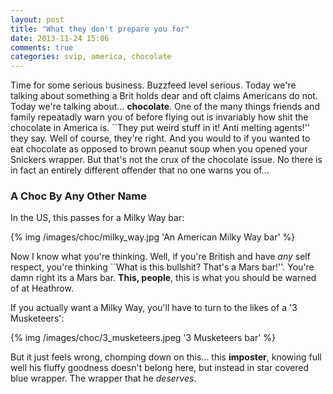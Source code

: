 ```yaml
---
layout: post
title: "What they don't prepare you for"
date: 2013-11-24 15:06
comments: true
categories: svip, america, chocolate
---
```


Time for some serious business. Buzzfeed level serious. Today we're talking about something a Brit holds dear and oft claims Americans do not. Today we're talking about... **chocolate**. One of the many things friends and family repeatadly warn you of before flying out is invariably how shit the chocolate in America is. ``They put weird stuff in it! Anti melting agents!'' they say. Well of course, they're right. And you would to if you wanted to eat chocolate as opposed to brown peanut soup when you opened your Snickers wrapper. But that's not the crux of the chocolate issue. No there is in fact an entirely different offender that no one warns you of...

<!-- more -->

### A Choc By Any Other Name
  
In the US, this passes for a Milky Way bar:

{% img /images/choc/milky_way.jpg 'An American Milky Way bar' %}

Now I know what you're thinking. Well, if you're British and have *any* self respect, you're thinking ``What is this bullshit? That's a Mars bar!''. You're damn right its a Mars bar. **This, people**, this is what you should be warned of at Heathrow.

If you actually want a Milky Way, you'll have to turn to the likes of a '3 Musketeers':

{% img /images/choc/3_musketeers.jpeg '3 Musketeers bar' %}

But it just feels wrong, chomping down on this... this **imposter**, knowing full well his fluffy goodness doesn't belong here, but instead in star covered blue wrapper. The wrapper that he *deserves*.